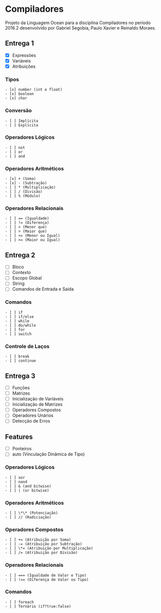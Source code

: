 # Compiladores
Projeto da Linguagem Ocean para a disciplina Compiladores no período 2016.2 desenvolvido por Gabriel Segobia, Paulo Xavier e Reinaldo Moraes.

## Entrega 1

  - [x] Expressões
  - [x] Variáveis
  - [x] Atribuições

  ### Tipos
    - [x] number (int e float)
    - [x] boolean
    - [x] char

  ### Conversão
    - [ ] Implícita
    - [ ] Explícita

  ### Operadores Lógicos
    - [ ] not
    - [ ] or
    - [ ] and

  ### Operadores Aritméticos
    - [x] + (Soma)
    - [x] - (Subtração)
    - [ ] * (Multiplicação)
    - [ ] / (Divisão)
    - [ ] % (Módulo)

  ### Operadores Relacionais
    - [ ] == (Igualdade)
    - [ ] != (Diferença)
    - [ ] < (Menor que)
    - [ ] > (Maior que)
    - [ ] <= (Menor ou Igual)
    - [ ] >= (Maior ou Igual)

## Entrega 2

  - [ ] Bloco
  - [ ] Contexto
  - [ ] Escopo Global
  - [ ] String
  - [ ] Comandos de Entrada e Saída

  ### Comandos
    - [ ] if
    - [ ] if/else
    - [ ] while
    - [ ] do/while
    - [ ] for
    - [ ] switch

  ### Controle de Laços
    - [ ] break
    - [ ] continue

## Entrega 3

  - [ ] Funções
  - [ ] Matrizes
  - [ ] Inicialização de Variáveis
  - [ ] Inicialização de Matrizes
  - [ ] Operadores Compostos
  - [ ] Operadores Unários
  - [ ] Detecção de Erros

## Features

  - [ ] Ponteiros
  - [ ] auto (Vinculação Dinâmica de Tipo)

  ### Operadores Lógicos
    - [ ] xor
    - [ ] nand
    - [ ] & (and bitwise)
    - [ ] | (or bitwise)

  ### Operadores Aritméticos
    - [ ] \*\* (Potenciação)
    - [ ] // (Radiciação)

  ### Operadores Compostos
    - [ ] += (Atribuição por Soma)
    - [ ] -= (Atribuição por Subtração)
    - [ ] \*= (Atribuição por Multiplicação)
    - [ ] /= (Atribuição por Divisão)

  ### Operadores Relacionais
    - [ ] === (Igualdade de Valor e Tipo)
    - [ ] !== (Diferença de Valor ou Tipo)

  ### Comandos
    - [ ] foreach
    - [ ] Ternário (if?true:false)

